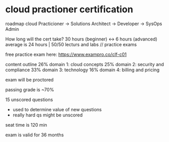 # cloud practioner certification
roadmap 
cloud Practicioner -> Solutions Architect -> Developer -> SysOps Admin

How long will the cert take?
30 hours (beginner) <-> 6 hours (advanced)
average is 24 hours | 50/50 lecturs and labs // practice exams

free practice exam here: https://www.exampro.co/clf-c01

content outline 
26% domain 1: cloud concepts
25% domain 2: security and compliance 
33% domain 3: technology
16% domain 4: billing and pricing 

exam will be proctored 

passing grade is ~70%

15 unscored questions
- used to determine value of new questions 
- really hard qs might be unscored

seat time is 120 min

exam is valid for 36 months
